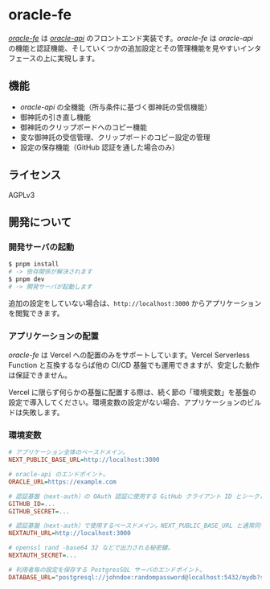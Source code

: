 # oracle-fe

*[oracle-fe](https://gitlab.com/ARGI-BERRI/oracle-fe)* は *[oracle-api](https://gitlab.com/ARGI-BERRI/oracle-api)* のフロントエンド実装です。*oracle-fe* は *oracle-api* の機能と認証機能、そしていくつかの追加設定とその管理機能を見やすいインタフェースの上に実現します。

## 機能

- *oracle-api* の全機能（所与条件に基づく御神託の受信機能）
- 御神託の引き直し機能
- 御神託のクリップボードへのコピー機能
- 変な御神託の受信管理、クリップボードのコピー設定の管理
- 設定の保存機能（GitHub 認証を通した場合のみ）

## ライセンス

AGPLv3

## 開発について

### 開発サーバの起動

```bash
$ pnpm install 
# -> 依存関係が解決されます
$ pnpm dev     
# -> 開発サーバが起動します
```

追加の設定をしていない場合は、`http://localhost:3000` からアプリケーションを閲覧できます。

### アプリケーションの配置

*oracle-fe* は Vercel への配置のみをサポートしています。Vercel Serverless Function と互換するならば他の CI/CD 基盤でも運用できますが、安定した動作は保証できません。

Vercel に限らず何らかの基盤に配置する際は、続く節の「環境変数」を基盤の設定で導入してください。環境変数の設定がない場合、アプリケーションのビルドは失敗します。

### 環境変数

```ini
# アプリケーション全体のベースドメイン。
NEXT_PUBLIC_BASE_URL=http://localhost:3000

# oracle-api のエンドポイント。
ORACLE_URL=https://example.com

# 認証基盤（next-auth）の OAuth 認証に使用する GitHub クライアント ID とシークレット。
GITHUB_ID=...
GITHUB_SECRET=...

# 認証基盤（next-auth）で使用するベースドメイン。NEXT_PUBLIC_BASE_URL と通常同一。
NEXTAUTH_URL=http://localhost:3000

# openssl rand -base64 32 などで出力される秘密鍵。
NEXTAUTH_SECRET=...

# 利用者毎の設定を保存する PostgresSQL サーバのエンドポイント。
DATABASE_URL="postgresql://johndoe:randompassword@localhost:5432/mydb?schema=public"
```
